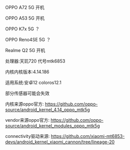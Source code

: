 OPPO A72 5G  开机

OPPO A53 5G  开机

OPPO K7x 5G   ？

OPPO Reno4SE 5G ？

Realme Q2 5G  开机

处理器:天玑720 代号mtk6853

内核内核版本:4.14.186

适用系统:安卓12  coloros12.1


部分传感器可能会失效

内核来源oppo官方:
https://github.com/oppo-source/android_kernel_4.14_oppo_mtk5g

vendor来源oppo官方:
https://github.com/oppo-source/android_kernel_modules_oppo_mtk5g

connectivity驱动来源:
https://github.com/xiaomi-mt6853-devs/android_kernel_xiaomi_cannon/tree/lineage-20
